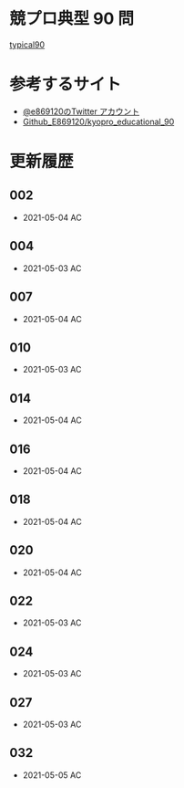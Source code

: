 # 競プロ典型 90 問
[typical90](https://atcoder.jp/contests/typical90)

# 参考するサイト
 - [@e869120のTwitter アカウント](https://twitter.com/e869120)
 - [Github_E869120/kyopro_educational_90](https://github.com/E869120/kyopro_educational_90/tree/main/editorial)

# 更新履歴

## 002
 - 2021-05-04 AC  

## 004
 - 2021-05-03 AC  

## 007
 - 2021-05-04 AC  

## 010
 - 2021-05-03 AC  

## 014
 - 2021-05-04 AC  

## 016
 - 2021-05-04 AC  

## 018
 - 2021-05-04 AC  

## 020
 - 2021-05-04 AC  

## 022
 - 2021-05-03 AC  

## 024
 - 2021-05-03 AC  

## 027
 - 2021-05-03 AC  

## 032
 - 2021-05-05 AC  